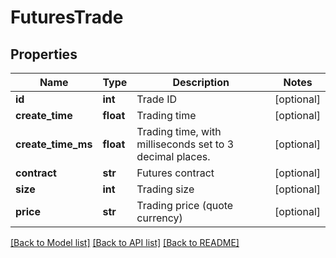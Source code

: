 # FuturesTrade

## Properties
Name | Type | Description | Notes
------------ | ------------- | ------------- | -------------
**id** | **int** | Trade ID | [optional] 
**create_time** | **float** | Trading time | [optional] 
**create_time_ms** | **float** | Trading time, with milliseconds set to 3 decimal places. | [optional] 
**contract** | **str** | Futures contract | [optional] 
**size** | **int** | Trading size | [optional] 
**price** | **str** | Trading price (quote currency) | [optional] 

[[Back to Model list]](../README.md#documentation-for-models) [[Back to API list]](../README.md#documentation-for-api-endpoints) [[Back to README]](../README.md)


